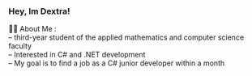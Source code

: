 ### Hey, Im Dextra! 
👨‍💻 About Me :  
&ndash; third-year student of the applied mathematics and computer science faculty  
&ndash; Interested in C# and .NET development  
&ndash; My goal is to find a job as a C# junior developer within a month  
